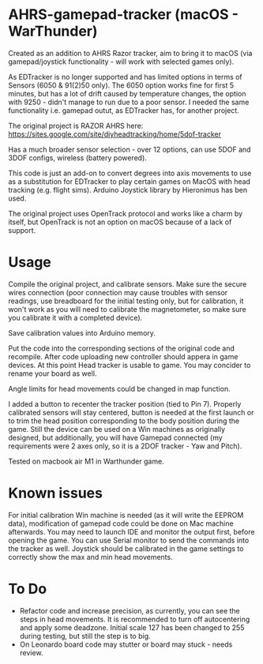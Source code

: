 # AHRS-gamepad-tracker (macOS - WarThunder)
Created as an addition to AHRS Razor tracker, aim to bring it to macOS (via gamepad/joystick functionality - will work with selected games only).


As EDTracker is no longer supported and has limited options in terms of Sensors (6050 & 91(2)50 only). The 6050 option works fine for first 5 minutes, but has a lot of drift caused by temperature changes, the option with 9250 - didn't manage to run due to a poor sensor. I needed the same functionality i.e. gamepad outut, as EDTracker has, for another project.

The original project is RAZOR AHRS here: https://sites.google.com/site/diyheadtracking/home/5dof-tracker 

Has a much broader sensor selection - over 12 options, can use 5DOF and 3DOF configs, wireless (battery powered).

This code is just an add-on to convert degrees into axis movements to use as a substitution for EDTracker to play certain games on MacOS with head tracking (e.g. flight sims). Arduino Joystick library by Hieronimus has ben used.

The original project uses OpenTrack protocol and works like a charm by itself, but OpenTrack is not an option on macOS because of a lack of support.

# Usage
Compile the original project, and calibrate sensors. Make sure the secure wires connection (poor connection may cause troubles with sensor readings, use breadboard for the initial testing only, but for calibration, it won't work as you will need to calibrate the magnetometer, so make sure you calibrate it with a completed device). 

Save calibration values into Arduino memory. 

Put the code into the corresponding sections of the original code and recompile. After code uploading new controller should appera in game devices. At this point Head tracker is usable to game. You may concider to rename your board as well.

Angle limits for head movements could be changed in map function.

I added a button to recenter the tracker position (tied to Pin 7). Properly calibrated sensors will stay centered, button is needed at the first launch or to trim the head position corresponding to the body position during the game. Still the device can be used on a Win machines as originally designed, but additionally, you will have Gamepad connected (my requirements were 2 axes only, so it is a 2DOF tracker - Yaw and Pitch).

Tested on macbook air M1 in Warthunder game. 

# Known issues
For initial calibration Win machine is needed (as it will write the EEPROM data), modification of gamepad code could be done on Mac machine afterwards.
You may need to launch IDE and monitor the output first, before opening the game. You can use Serial monitor to send the commands into the tracker as well.
Joystick should be calibrated in the game settings to correctly show the max and min head movements.

# To Do
- Refactor code and increase precision, as currently, you can see the steps in head movements. It is recommended to turn off autocentering and apply some deadzone. Initial scale 127 has been changed to 255 during testing, but still the step is to big.
- On Leonardo board code may stutter or board may stuck -  needs review.
